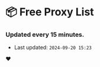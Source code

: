 # :package: Free Proxy List
### Updated every 15 minutes.

- Last updated: `2024-09-20 15:23`

:heart:
